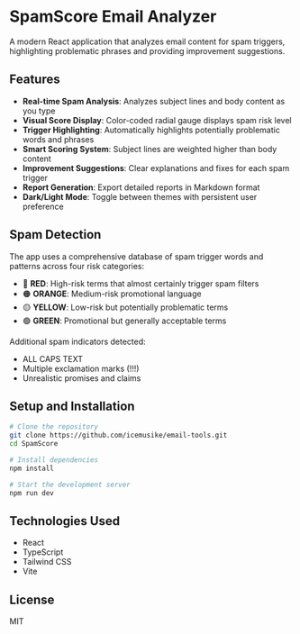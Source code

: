 # SpamScore Email Analyzer

A modern React application that analyzes email content for spam triggers, highlighting problematic phrases and providing improvement suggestions.

## Features

- **Real-time Spam Analysis**: Analyzes subject lines and body content as you type
- **Visual Score Display**: Color-coded radial gauge displays spam risk level
- **Trigger Highlighting**: Automatically highlights potentially problematic words and phrases
- **Smart Scoring System**: Subject lines are weighted higher than body content
- **Improvement Suggestions**: Clear explanations and fixes for each spam trigger
- **Report Generation**: Export detailed reports in Markdown format
- **Dark/Light Mode**: Toggle between themes with persistent user preference

## Spam Detection

The app uses a comprehensive database of spam trigger words and patterns across four risk categories:
- 🔴 **RED**: High-risk terms that almost certainly trigger spam filters
- 🟠 **ORANGE**: Medium-risk promotional language
- 🟡 **YELLOW**: Low-risk but potentially problematic terms
- 🟢 **GREEN**: Promotional but generally acceptable terms

Additional spam indicators detected:
- ALL CAPS TEXT
- Multiple exclamation marks (!!!)
- Unrealistic promises and claims

## Setup and Installation

```bash
# Clone the repository
git clone https://github.com/icemusike/email-tools.git
cd SpamScore

# Install dependencies
npm install

# Start the development server
npm run dev
```

## Technologies Used

- React
- TypeScript
- Tailwind CSS
- Vite

## License

MIT 